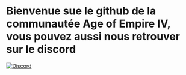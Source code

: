 # Bienvenue sue le github de la communautée Age of Empire IV, vous pouvez aussi nous retrouver sur le discord
[![Discord](https://img.shields.io/badge/Discord-7289DA?style=for-the-badge&logo=discord&logoColor=white)](https://discord.com/invite/56JC8MH7qN)
